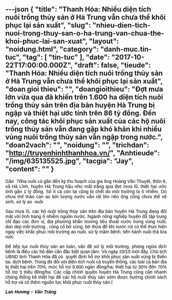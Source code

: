 ---json
{
    "title": "Thanh Hóa: Nhiều diện tích nuôi trồng thủy sản ở Hà Trung vẫn chưa thể khôi phục lại sản xuất",
    "slug": "nhieu-dien-tich-nuoi-trong-thuy-san-o-ha-trung-van-chua-the-khoi-phuc-lai-san-xuat",
    "layout": "noidung.html",
    "category": "danh-muc.tin-tuc",
    "tag": [
        "tin-tuc"
    ],
    "date": "2017-10-22T17:00:00.000Z",
    "draft": false,
    "tieude": "Thanh Hóa: Nhiều diện tích nuôi trồng thủy sản ở Hà Trung vẫn chưa thể khôi phục lại sản xuất",
    "doan gioi thieu": "",
    "doangioithieu": "Đợt mưa lớn vừa qua đã khiến trên 1.600 ha diện tích nuôi trồng thủy sản trên địa bàn huyện Hà Trung bị ngập và thiệt hại ước tính trên 86 tỷ đồng. Đến nay, công tác khôi phục sản xuất của các hộ nuôi trồng thủy sản vẫn đang gặp khó khăn khi nhiều vùng nuôi trồng thủy sản vẫn ngập trong nước.",
    "doan2vach": "",
    "noidung": "",
    "trichdan": "http://truyenhinhthanhhoa.vn/",
    "Anhtieude": "/img/635135525.jpg",
    "tacgia": "Jay",
    "__content__": ""
}
---
<div style="text-align:justify"><span style="font-size:14px"><span style="color:#000000"><span style="font-family:arial"><span style="background-color:#ffffff">Gần &nbsp;70ha nu&ocirc;i c&aacute; gần đến kỳ thu hoạch của gia &ocirc;ng Ho&agrave;ng Văn Thuyết, th&ocirc;n 6, x&atilde; H&agrave; Lĩnh, huyện H&agrave; Trung hầu như mất trắng qua đợt mưa lũ, thiệt hại ước t&iacute;nh gần 1 tỷ đồng. Số &iacute;t c&aacute; c&ograve;n lại cũng bị chết do m&ocirc;i trường bị &ocirc; nhiễm. Do chưa thể th&aacute;o cạn ao bởi lượng nước vẫn rất lớn n&ecirc;n &ocirc;ng cũng chưa thể vệ sinh, xử l&yacute; ao &nbsp;nu&ocirc;i</span></span></span></span></div>

<p style="text-align:justify"><span style="font-size:14px"><span style="color:#000000"><span style="font-family:arial"><span style="background-color:#ffffff">Sau mưa lũ, c&aacute;c hộ nu&ocirc;i trồng thủy sản tr&ecirc;n địa b&agrave;n huyện H&agrave; Trung đang đối mặt với t&igrave;nh trạng &ocirc; nhiễm nguồn nước. Ng&agrave;nh n&ocirc;ng nghiệp huyện đ&atilde; tập trung chỉ đạo c&aacute;c đơn vị, địa phương khẩn trương ti&ecirc;u tho&aacute;t nước trong v&ugrave;ng nu&ocirc;i, dọn dẹp m&ocirc;i trường , củng cố bờ v&ugrave;ng, bờ thửa để khi nước r&uacute;t c&oacute; thể thực hiện ngay việc khắc phục m&ocirc;i trường ao nu&ocirc;i, xử l&yacute; mầm bệnh, tiến h&agrave;nh nu&ocirc;i thả lứa mới.&nbsp;&nbsp;</span></span></span></span></p>

<p style="text-align:justify"><span style="font-size:14px"><span style="color:#000000"><span style="font-family:arial"><span style="background-color:#ffffff">Để tiếp tục nu&ocirc;i thủy sản an to&agrave;n, vấn đề xử l&yacute; m&ocirc;i trường, ph&ograve;ng ngừa dịch bệnh l&agrave; điều c&aacute;c hộ d&acirc;n cần đặc biệt quan t&acirc;m. V&agrave; ng&agrave;y 20/10 mới đ&acirc;y, Chủ tịch UBND tỉnh Thanh H&oacute;a đ&atilde; c&oacute;&nbsp; quyết định hỗ trợ kh&ocirc;i phục sản xuất v&ugrave;ng bị thi&ecirc;n tai, dịch bệnh. Trong đ&oacute; đối với diện t&iacute;ch nu&ocirc;i c&aacute; truyền thống, c&aacute;c lo&agrave;i c&aacute; bản địa bị thiệt hại tr&ecirc;n 70%, mức hỗ trợ 8.600 ng&agrave;n đồng/ha; thiệt hại từ 30% đến 70% hỗ trợ 5 triệu đồng/ha. C&aacute;c cấp ch&iacute;nh quyền huyện H&agrave; Trung cũng cần nhanh ch&oacute;ng thống k&ecirc; thiệt hại để c&aacute;c hộ nu&ocirc;i thủy sản sớm được hưởng ch&iacute;nh s&aacute;ch hỗ trợ v&agrave; c&oacute; th&ecirc;m nguồn lực kh&ocirc;i phục nu&ocirc;i thủy sản./.</span></span></span></span></p>

<p style="text-align:justify"><span style="font-size:14px"><span style="color:#000000"><span style="font-family:arial"><span style="background-color:#ffffff"><em><strong>Lan Hương &ndash; Văn Tr&aacute;ng</strong></em></span></span></span></span></p>

